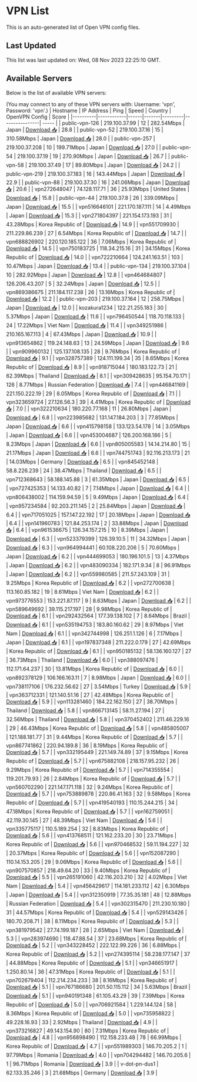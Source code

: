# VPN List

This is an auto-generated list of Open VPN config files.

## Last Updated

This list was last updated on: Wed, 08 Nov 2023 22:25:10 GMT.

## Available Servers

Below is the list of available VPN servers:

(You may connect to any of these VPN servers with: Username: 'vpn', Password: 'vpn'.)
| Hostname | IP Address | Ping | Speed | Country | OpenVPN Config | Score |
|----------|------------|------|-------|---------|----------------| ----- |
| public-vpn-126 | 219.100.37.99 | 12 | 282.54Mbps | Japan | [Download 📥](./configs/server_0_JP.ovpn) | 28.8 |
| public-vpn-52 | 219.100.37.16 | 15 | 310.58Mbps | Japan | [Download 📥](./configs/server_1_JP.ovpn) | 28.0 |
| public-vpn-257 | 219.100.37.208 | 10 | 199.71Mbps | Japan | [Download 📥](./configs/server_2_JP.ovpn) | 27.0 |
| public-vpn-54 | 219.100.37.19 | 19 | 270.90Mbps | Japan | [Download 📥](./configs/server_3_JP.ovpn) | 26.7 |
| public-vpn-58 | 219.100.37.49 | 17 | 89.80Mbps | Japan | [Download 📥](./configs/server_4_JP.ovpn) | 24.2 |
| public-vpn-219 | 219.100.37.183 | 16 | 143.44Mbps | Japan | [Download 📥](./configs/server_5_JP.ovpn) | 22.9 |
| public-vpn-88 | 219.100.37.30 | 16 | 241.06Mbps | Japan | [Download 📥](./configs/server_6_JP.ovpn) | 20.6 |
| vpn272648047 | 74.128.117.71 | 36 | 25.93Mbps | United States | [Download 📥](./configs/server_7_US.ovpn) | 15.8 |
| public-vpn-44 | 219.100.37.8 | 26 | 339.09Mbps | Japan | [Download 📥](./configs/server_8_JP.ovpn) | 15.5 |
| vpn516646101 | 221.170.187.111 | 14 | 4.49Mbps | Japan | [Download 📥](./configs/server_9_JP.ovpn) | 15.3 |
| vpn271804397 | 221.154.173.193 | 31 | 43.28Mbps | Korea Republic of | [Download 📥](./configs/server_10_KR.ovpn) | 14.9 |
| vpn551709930 | 211.229.86.239 | 27 | 6.54Mbps | Korea Republic of | [Download 📥](./configs/server_11_KR.ovpn) | 14.7 |
| vpn688826902 | 220.120.185.122 | 36 | 7.06Mbps | Korea Republic of | [Download 📥](./configs/server_12_KR.ovpn) | 14.5 |
| vpn750183725 | 118.34.215.16 | 31 | 34.15Mbps | Korea Republic of | [Download 📥](./configs/server_13_KR.ovpn) | 14.0 |
| vpn722210664 | 124.241.163.51 | 103 | 10.47Mbps | Japan | [Download 📥](./configs/server_14_JP.ovpn) | 13.4 |
| public-vpn-134 | 219.100.37.104 | 10 | 282.92Mbps | Japan | [Download 📥](./configs/server_15_JP.ovpn) | 12.8 |
| vpn464684807 | 126.206.43.207 | 5 | 32.24Mbps | Japan | [Download 📥](./configs/server_16_JP.ovpn) | 12.5 |
| vpn869386675 | 211.184.117.238 | 26 | 13.16Mbps | Korea Republic of | [Download 📥](./configs/server_17_KR.ovpn) | 12.2 |
| public-vpn-203 | 219.100.37.164 | 12 | 258.75Mbps | Japan | [Download 📥](./configs/server_18_JP.ovpn) | 12.0 |
| kozakura1234 | 122.21.255.183 | 30 | 5.37Mbps | Japan | [Download 📥](./configs/server_19_JP.ovpn) | 11.6 |
| vpn796450544 | 118.70.118.133 | 24 | 17.22Mbps | Viet Nam | [Download 📥](./configs/server_20_VN.ovpn) | 11.4 |
| vpn349251986 | 210.165.167.113 | 4 | 67.43Mbps | Japan | [Download 📥](./configs/server_21_JP.ovpn) | 10.9 |
| vpn913654862 | 119.24.148.63 | 13 | 24.59Mbps | Japan | [Download 📥](./configs/server_22_JP.ovpn) | 9.6 |
| vpn909960132 | 125.137.108.135 | 28 | 9.76Mbps | Korea Republic of | [Download 📥](./configs/server_23_KR.ovpn) | 9.1 |
| vpn328757389 | 124.111.199.34 | 35 | 8.65Mbps | Korea Republic of | [Download 📥](./configs/server_24_KR.ovpn) | 8.9 |
| vpn918715044 | 180.183.122.73 | 21 | 62.39Mbps | Thailand | [Download 📥](./configs/server_25_TH.ovpn) | 8.1 |
| vpn309428635 | 95.154.70.171 | 126 | 8.77Mbps | Russian Federation | [Download 📥](./configs/server_26_RU.ovpn) | 7.4 |
| vpn446841169 | 221.150.222.19 | 29 | 8.05Mbps | Korea Republic of | [Download 📥](./configs/server_27_KR.ovpn) | 7.1 |
| vpn323659724 | 27.126.56.3 | 39 | 4.41Mbps | Korea Republic of | [Download 📥](./configs/server_28_KR.ovpn) | 7.0 |
| vpn322210634 | 180.220.77.168 | 11 | 26.80Mbps | Japan | [Download 📥](./configs/server_29_JP.ovpn) | 6.8 |
| vpn223985682 | 131.147.184.203 | 3 | 77.85Mbps | Japan | [Download 📥](./configs/server_30_JP.ovpn) | 6.6 |
| vpn415798158 | 133.123.54.178 | 14 | 3.05Mbps | Japan | [Download 📥](./configs/server_31_JP.ovpn) | 6.6 |
| vpn453004687 | 126.200.168.186 | 5 | 8.23Mbps | Japan | [Download 📥](./configs/server_32_JP.ovpn) | 6.6 |
| vpn805005583 | 14.14.214.80 | 15 | 21.17Mbps | Japan | [Download 📥](./configs/server_33_JP.ovpn) | 6.6 |
| vpn744751743 | 92.116.213.173 | 21 | 14.03Mbps | Germany | [Download 📥](./configs/server_34_DE.ovpn) | 6.5 |
| vpn845452148 | 58.8.226.239 | 24 | 38.47Mbps | Thailand | [Download 📥](./configs/server_35_TH.ovpn) | 6.5 |
| vpn712368643 | 58.188.145.88 | 3 | 61.35Mbps | Japan | [Download 📥](./configs/server_36_JP.ovpn) | 6.5 |
| vpn727425353 | 14.133.40.82 | 7 | 7.14Mbps | Japan | [Download 📥](./configs/server_37_JP.ovpn) | 6.4 |
| vpn806438002 | 114.159.94.59 | 5 | 9.49Mbps | Japan | [Download 📥](./configs/server_38_JP.ovpn) | 6.4 |
| vpn957234584 | 92.203.211.145 | 2 | 25.84Mbps | Japan | [Download 📥](./configs/server_39_JP.ovpn) | 6.4 |
| vpn717051025 | 157.147.22.192 | 17 | 20.18Mbps | Japan | [Download 📥](./configs/server_40_JP.ovpn) | 6.4 |
| vpn141960783 | 121.84.253.174 | 2 | 33.88Mbps | Japan | [Download 📥](./configs/server_41_JP.ovpn) | 6.4 |
| vpn961536675 | 126.34.157.215 | 10 | 8.39Mbps | Japan | [Download 📥](./configs/server_42_JP.ovpn) | 6.3 |
| vpn523379399 | 126.39.10.5 | 11 | 34.32Mbps | Japan | [Download 📥](./configs/server_43_JP.ovpn) | 6.3 |
| vpn964994441 | 60.108.220.206 | 5 | 70.60Mbps | Japan | [Download 📥](./configs/server_44_JP.ovpn) | 6.2 |
| vpn444699053 | 180.196.101.5 | 13 | 4.37Mbps | Japan | [Download 📥](./configs/server_45_JP.ovpn) | 6.2 |
| vpn483090334 | 182.171.9.34 | 8 | 96.91Mbps | Japan | [Download 📥](./configs/server_46_JP.ovpn) | 6.2 |
| vpn559980585 | 211.57.243.109 | 31 | 9.25Mbps | Korea Republic of | [Download 📥](./configs/server_47_KR.ovpn) | 6.2 |
| vpn272700638 | 113.160.85.182 | 19 | 8.61Mbps | Viet Nam | [Download 📥](./configs/server_48_VN.ovpn) | 6.2 |
| vpn973776553 | 153.221.87.117 | 9 | 8.63Mbps | Japan | [Download 📥](./configs/server_49_JP.ovpn) | 6.2 |
| vpn589649692 | 39.115.217.197 | 28 | 9.98Mbps | Korea Republic of | [Download 📥](./configs/server_50_KR.ovpn) | 6.1 |
| vpn292432564 | 177.39.138.102 | 7 | 8.64Mbps | Brazil | [Download 📥](./configs/server_51_BR.ovpn) | 6.1 |
| vpn535194753 | 183.80.160.62 | 29 | 8.97Mbps | Viet Nam | [Download 📥](./configs/server_52_VN.ovpn) | 6.1 |
| vpn342744998 | 126.251.1.126 | 6 | 7.17Mbps | Japan | [Download 📥](./configs/server_53_JP.ovpn) | 6.1 |
| vpn197837348 | 211.222.0.179 | 27 | 42.69Mbps | Korea Republic of | [Download 📥](./configs/server_54_KR.ovpn) | 6.1 |
| vpn950185132 | 58.136.160.127 | 27 | 36.73Mbps | Thailand | [Download 📥](./configs/server_55_TH.ovpn) | 6.0 |
| vpn388097476 | 112.171.64.237 | 30 | 13.81Mbps | Korea Republic of | [Download 📥](./configs/server_56_KR.ovpn) | 6.0 |
| vpn892378129 | 106.166.163.11 | 7 | 8.98Mbps | Japan | [Download 📥](./configs/server_57_JP.ovpn) | 6.0 |
| vpn738117106 | 176.232.56.62 | 27 | 3.54Mbps | Turkey | [Download 📥](./configs/server_58_TR.ovpn) | 5.9 |
| vpn363712331 | 121.140.51.16 | 27 | 42.48Mbps | Korea Republic of | [Download 📥](./configs/server_59_KR.ovpn) | 5.9 |
| vpn113281460 | 184.22.162.150 | 27 | 38.70Mbps | Thailand | [Download 📥](./configs/server_60_TH.ovpn) | 5.8 |
| vpn866713145 | 58.11.27.194 | 27 | 32.56Mbps | Thailand | [Download 📥](./configs/server_61_TH.ovpn) | 5.8 |
| vpn370452402 | 211.46.229.16 | 29 | 46.43Mbps | Korea Republic of | [Download 📥](./configs/server_62_KR.ovpn) | 5.8 |
| vpn485805007 | 121.188.181.77 | 31 | 9.44Mbps | Korea Republic of | [Download 📥](./configs/server_63_KR.ovpn) | 5.7 |
| vpn867741862 | 220.94.189.8 | 36 | 8.19Mbps | Korea Republic of | [Download 📥](./configs/server_64_KR.ovpn) | 5.7 |
| vpn332195449 | 221.149.74.89 | 37 | 9.15Mbps | Korea Republic of | [Download 📥](./configs/server_65_KR.ovpn) | 5.7 |
| vpn675882108 | 218.157.95.232 | 26 | 9.29Mbps | Korea Republic of | [Download 📥](./configs/server_66_KR.ovpn) | 5.7 |
| vpn714355554 | 119.201.79.93 | 26 | 2.84Mbps | Korea Republic of | [Download 📥](./configs/server_67_KR.ovpn) | 5.7 |
| vpn560702290 | 221.147.171.118 | 32 | 9.24Mbps | Korea Republic of | [Download 📥](./configs/server_68_KR.ovpn) | 5.7 |
| vpn753889878 | 220.86.41.163 | 32 | 9.58Mbps | Korea Republic of | [Download 📥](./configs/server_69_KR.ovpn) | 5.7 |
| vpn419540193 | 110.15.244.215 | 34 | 47.18Mbps | Korea Republic of | [Download 📥](./configs/server_70_KR.ovpn) | 5.7 |
| vpn162759051 | 42.119.30.145 | 27 | 48.39Mbps | Viet Nam | [Download 📥](./configs/server_71_VN.ovpn) | 5.6 |
| vpn335775117 | 110.5.189.254 | 32 | 8.83Mbps | Korea Republic of | [Download 📥](./configs/server_72_KR.ovpn) | 5.6 |
| vpn413768511 | 121.162.233.20 | 30 | 23.71Mbps | Korea Republic of | [Download 📥](./configs/server_73_KR.ovpn) | 5.6 |
| vpn970468532 | 59.11.194.227 | 32 | 20.37Mbps | Korea Republic of | [Download 📥](./configs/server_74_KR.ovpn) | 5.6 |
| vpn152087290 | 110.14.153.205 | 29 | 9.06Mbps | Korea Republic of | [Download 📥](./configs/server_75_KR.ovpn) | 5.6 |
| vpn907570857 | 218.49.64.20 | 33 | 9.40Mbps | Korea Republic of | [Download 📥](./configs/server_76_KR.ovpn) | 5.5 |
| vpn265191060 | 42.116.203.210 | 32 | 4.02Mbps | Viet Nam | [Download 📥](./configs/server_77_VN.ovpn) | 5.4 |
| vpn456429617 | 114.181.233.112 | 42 | 6.30Mbps | Japan | [Download 📥](./configs/server_78_JP.ovpn) | 5.4 |
| vpn312350919 | 77.35.35.181 | 48 | 12.88Mbps | Russian Federation | [Download 📥](./configs/server_79_RU.ovpn) | 5.4 |
| vpn302315470 | 211.230.10.180 | 31 | 44.57Mbps | Korea Republic of | [Download 📥](./configs/server_80_KR.ovpn) | 5.4 |
| vpn529143426 | 180.70.208.71 | 38 | 8.11Mbps | Korea Republic of | [Download 📥](./configs/server_81_KR.ovpn) | 5.3 |
| vpn381979542 | 27.74.199.187 | 28 | 2.65Mbps | Viet Nam | [Download 📥](./configs/server_82_VN.ovpn) | 5.3 |
| vpn283974690 | 118.47.88.54 | 37 | 23.68Mbps | Korea Republic of | [Download 📥](./configs/server_83_KR.ovpn) | 5.2 |
| vpn343228452 | 222.122.99.226 | 36 | 6.88Mbps | Korea Republic of | [Download 📥](./configs/server_84_KR.ovpn) | 5.2 |
| vpn274395114 | 58.238.177.147 | 37 | 44.88Mbps | Korea Republic of | [Download 📥](./configs/server_85_KR.ovpn) | 5.1 |
| vpn346651917 | 1.250.80.14 | 36 | 47.31Mbps | Korea Republic of | [Download 📥](./configs/server_86_KR.ovpn) | 5.1 |
| vpn702679404 | 112.214.234.233 | 38 | 8.16Mbps | Korea Republic of | [Download 📥](./configs/server_87_KR.ovpn) | 5.1 |
| vpn767186680 | 201.50.115.112 | 34 | 5.63Mbps | Brazil | [Download 📥](./configs/server_88_BR.ovpn) | 5.1 |
| vpn940191348 | 61.105.43.29 | 39 | 7.39Mbps | Korea Republic of | [Download 📥](./configs/server_89_KR.ovpn) | 5.0 |
| vpn706921584 | 1.229.144.124 | 58 | 8.36Mbps | Korea Republic of | [Download 📥](./configs/server_90_KR.ovpn) | 5.0 |
| vpn735958822 | 49.228.16.93 | 33 | 2.92Mbps | Thailand | [Download 📥](./configs/server_91_TH.ovpn) | 4.9 |
| vpn373216827 | 49.143.154.90 | 80 | 7.31Mbps | Korea Republic of | [Download 📥](./configs/server_92_KR.ovpn) | 4.8 |
| vpn956898490 | 112.158.233.48 | 78 | 66.99Mbps | Korea Republic of | [Download 📥](./configs/server_93_KR.ovpn) | 4.7 |
| vpn551989303 | 146.70.205.2 | 1 | 97.79Mbps | Romania | [Download 📥](./configs/server_94_RO.ovpn) | 4.0 |
| vpn704294482 | 146.70.205.6 | 1 | 96.71Mbps | Romania | [Download 📥](./configs/server_95_RO.ovpn) | 3.9 |
| v-dot-pn-dus1 | 62.133.35.246 | 3 | 21.68Mbps | Germany | [Download 📥](./configs/server_96_DE.ovpn) | 3.9 |
